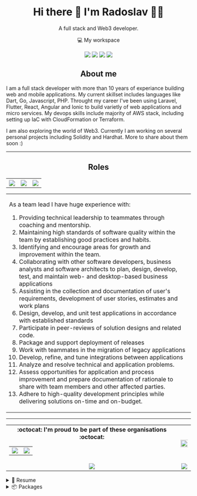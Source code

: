 <h1 align="center">
    Hi there 👋 I'm Radoslav 👨‍💻
</h1>

<p align='center'>
  A full stack and Web3 developer.
</p>

<p align='center'>
  💻 My workspace<br/><br/>
  <img src="https://img.shields.io/badge/mac%20os-000000?style=for-the-badge&logo=apple&logoColor=white" />
  <img src="https://img.shields.io/badge/Intel-Core_i7_10th-0071C5?style=for-the-badge&logo=intel&logoColor=white" />
  <img src="https://img.shields.io/badge/RAM-16GB-%230071C5.svg?&style=for-the-badge&logoColor=white" />
  <img src="https://img.shields.io/badge/Apple-laptop-999999?style=for-the-badge&logo=apple&logoColor=white" />
</p>

<h2 align="center">About me</h2>
<p align="left">
    I am a full stack developer with more than 10 years of experiance building web and mobile applications. My current skillset includes languages like Dart, Go, Javascript, PHP. Throught my career I've been using Laravel, Flutter, React, Angular and Ionic to build varietly of web applications and micro services. My devops skills include majority of AWS stack, including setting up IaC with CloudFormation or Terraform.
</p>

<p align="left">I am also exploring the world of Web3. Currently I am working on several personal projects including Solidity and Hardhat. More to share about them soon :)</p>

<hr />

<h2 align="center">Roles</h2>
<table width="100%">
  <tr>
    <th>
        <img src="https://img.shields.io/badge/Full%20stack%20developer-blue?style=for-the-badge"/>
    </th>
    <th>
        <img src="https://img.shields.io/badge/Team%20Lead-orange?style=for-the-badge" />
    </th>
    <th>
        <img src="https://img.shields.io/badge/Dev%20Rel-green?style=for-the-badge"/>
    </th>
  </tr>
  <table>
  <tr>
    <td align="left">
        <p>
             As a team lead I have huge experience with:
        </p>
        <ol>
            <li>
                Providing technical leadership to teammates through coaching and mentorship.
            </li>
            <li>
                Maintaining high standards of software quality within the team by establishing good practices and habits.
            </li>
            <li>
                Identifying and encourage areas for growth and improvement within the team.
            </li>
            <li>
                Collaborating with other software developers, business analysts and software architects to plan, design,
develop, test, and maintain web- and desktop-based business applications
            </li>
            <li>
                Assisting in the collection and documentation of user's requirements, development of user stories,
estimates and work plans
            </li>
            <li>
                Design, develop, and unit test applications in accordance with established standards
            </li>
            <li>
                Participate in peer-reviews of solution designs and related code.
            </li>
            <li>
                Package and support deployment of releases
            </li>
            <li>
                Work with teammates in the migration of legacy applications
            </li>
            <li>
                Develop, refine, and tune integrations between applications
            </li>
            <li>
                Analyze and resolve technical and application problems.
            </li>
            <li>
                Assess opportunities for application and process improvement and prepare documentation of rationale to
share with team members and other affected parties.
            </li>
            <li>
                Adhere to high-quality development principles while delivering solutions on-time and on-budget.
            </li>
        </ol>
    </td>
  </tr>
  </table>
</table>

<hr />

<table align="center" width="100%">
  <tr>
    <td align="center">
      <strong> :octocat: I'm proud to be part of these organisations :octocat: </strong><br>
      <table>
        <tr>
          <td align="center">
            <a href="https://github.com/Seven-of-Di">
              <img src="https://avatars.githubusercontent.com/u/76775325?s=200&v=4" />
            </a>
          </td>
          <td align="center">
            <a href="https://github.com/web3community">
              <img src="https://avatars.githubusercontent.com/u/89759498?s=200&v=4" />
            </a>
          </td>
        </tr>
      </table>
    </td>
    <td align="center">
      <img width="120%" src="https://github-readme-stats.vercel.app/api?username=Sh1d0w&count_private=true&theme=radical&show_icons=true" />
    </td>
  </tr>
  <tr>
    <td align="center">
        <img src="https://github-readme-stats.vercel.app/api/top-langs/?username=Sh1d0w&layout=compact&theme=radical">
    </td>
    <td align="center">
      <img src="https://github-readme-streak-stats.herokuapp.com/?user=Sh1d0w&theme=radical">
    </td>
  </tr>
</table>

<details>
  <summary>📃 Resume</summary>

## Education

- 📖 **Computer Technician, II level**\
📆 2006 - 2010\
📍 **SPGE John Atanasoff** - Sofia, Bulgaria

## Experience

<img align="right" src="https://img.shields.io/badge/Go-00ADD8?style=for-the-badge&logo=go&logoColor=white" />
<img align="right" src="https://img.shields.io/badge/TypeScript-007ACC?style=for-the-badge&logo=typescript&logoColor=white" />
<img align="right" src="https://img.shields.io/badge/React-20232A?style=for-the-badge&logo=react&logoColor=61DAFB" />
<img align="right" src="https://img.shields.io/badge/GraphQl-E10098?style=for-the-badge&logo=graphql&logoColor=white" />

- 👨‍💻 **Full stack developer**\
📆 2021 - moment\
📍 **7 of D** - Sofia, Bulgaria
  
<img align="right" src="https://img.shields.io/badge/PHP-777BB4?style=for-the-badge&logo=php&logoColor=white" />
<img align="right" src="https://img.shields.io/badge/Flutter-02569B?style=for-the-badge&logo=flutter&logoColor=white" />
<img align="right" src="https://img.shields.io/badge/React-20232A?style=for-the-badge&logo=react&logoColor=61DAFB" />
<img align="right" src="https://img.shields.io/badge/Laravel-FF2D20?style=for-the-badge&logo=laravel&logoColor=white" />
<img align="right" src="https://img.shields.io/badge/GraphQl-E10098?style=for-the-badge&logo=graphql&logoColor=white" />
<img align="right" src="https://img.shields.io/badge/Symfony-000000?style=for-the-badge&logo=Symfony&logoColor=white" />

- 👨‍💻 **Full stack developer & Team Lead**\
📆 2015 - 2021\
📍 **TechHuddle** - Sofia, Bulgaria

<img align="right" src="https://img.shields.io/badge/PHP-777BB4?style=for-the-badge&logo=php&logoColor=white" />
<img align="right" src="https://img.shields.io/badge/JavaScript-323330?style=for-the-badge&logo=javascript&logoColor=F7DF1E" />
<img align="right" src="https://img.shields.io/badge/PayPal-00457C?style=for-the-badge&logo=paypal&logoColor=white" />

- 👨‍💻 **Web developer**\
📆 2014 - 2015\
📍 **SafeCharge** - Sofia, Bulgaria

<img align="right" src="https://img.shields.io/badge/PHP-777BB4?style=for-the-badge&logo=php&logoColor=white" />
<img align="right" src="https://img.shields.io/badge/JavaScript-323330?style=for-the-badge&logo=javascript&logoColor=F7DF1E" />
<img align="right" src="https://img.shields.io/badge/Linux-FCC624?style=for-the-badge&logo=linux&logoColor=black" />
<img align="right" src="https://img.shields.io/badge/Git-F05032?style=for-the-badge&logo=git&logoColor=white" />

- 👨‍💻 **Web developer**\
📆 2012 - 2014\
📍 **Mirchev Ideas** - Sofia, Bulgaria

<img align="right" src="https://img.shields.io/badge/PHP-777BB4?style=for-the-badge&logo=php&logoColor=white" />
<img align="right" src="https://img.shields.io/badge/JavaScript-323330?style=for-the-badge&logo=javascript&logoColor=F7DF1E" />
<img align="right" src="https://img.shields.io/badge/CSS3-1572B6?style=for-the-badge&logo=css3&logoColor=white" />
<img align="right" src="https://img.shields.io/badge/Codeigniter-EF4223?style=for-the-badge&logo=codeigniter&logoColor=white" />


- 👨‍💻 **Web developer**\
📆 2011 - 2012\
📍 **The Mags** - Sofia, Bulgaria

## Skills

**Programming**

<br />

#### Backend
<ul>
    <li>
        <img src="https://img.shields.io/badge/PHP-777BB4?style=for-the-badge&logo=php&logoColor=white" />
    </li>
    <li>
        <img src="https://img.shields.io/badge/Go-00ADD8?style=for-the-badge&logo=go&logoColor=white" />    
    </li>
    <li>
        <img src="https://img.shields.io/badge/TypeScript-007ACC?style=for-the-badge&logo=typescript&logoColor=white" />
    </li>
    <li>
        <img src="https://img.shields.io/badge/Node.js-339933?style=for-the-badge&logo=nodedotjs&logoColor=white" />
    </li>
    <li>
        <img src="https://img.shields.io/badge/Apollo%20GraphQL-311C87?&style=for-the-badge&logo=Apollo%20GraphQL&logoColor=white" />
    </li>
    <li>
        <img src="https://img.shields.io/badge/Laravel-FF2D20?style=for-the-badge&logo=laravel&logoColor=white" />
    </li>
    <li>
        <img src="https://img.shields.io/badge/Symfony-000000?style=for-the-badge&logo=Symfony&logoColor=white" />
    </li>
</ul>

<br />
<br />

#### Frontend
<ul>
    <li>
        <img src="https://img.shields.io/badge/JavaScript-323330?style=for-the-badge&logo=javascript&logoColor=F7DF1E" />
    </li>
    <li>
        <img src="https://img.shields.io/badge/React-20232A?style=for-the-badge&logo=react&logoColor=61DAFB" />
    </li>
    <li>
        <img src="https://img.shields.io/badge/Redux-593D88?style=for-the-badge&logo=redux&logoColor=white" />
    </li>
    <li>
        <img src="https://img.shields.io/badge/GraphQl-E10098?style=for-the-badge&logo=graphql&logoColor=white" />
    </li>
    <li>
        <img src="https://img.shields.io/badge/Apollo%20GraphQL-311C87?&style=for-the-badge&logo=Apollo%20GraphQL&logoColor=white" />
    </li>
    <li>
        <img src="https://img.shields.io/badge/storybook-FF4785?style=for-the-badge&logo=storybook&logoColor=white" />
    </li>
    <li>
        <img src="https://img.shields.io/badge/next.js-000000?style=for-the-badge&logo=nextdotjs&logoColor=white" />
    </li>
    <li>
        <img src="https://img.shields.io/badge/CSS3-1572B6?style=for-the-badge&logo=css3&logoColor=white" />
    </li>
</ul>

<br />
<br />

#### Mobile
<ul>
    <li>
        <img src="https://img.shields.io/badge/Dart-0175C2?style=for-the-badge&logo=dart&logoColor=white" />
    </li>
    <li>
        <img src="https://img.shields.io/badge/Flutter-02569B?style=for-the-badge&logo=flutter&logoColor=white" />
    </li>
</ul>

#### DevOps
<ul>
    <li>
        <img src="https://img.shields.io/badge/Amazon_AWS-232F3E?style=for-the-badge&logo=amazon-aws&logoColor=white" />
    </li>
    <li>
        <img src="https://img.shields.io/badge/Docker-2CA5E0?style=for-the-badge&logo=docker&logoColor=white" />
    </li>
    <li>
        <img src="https://img.shields.io/badge/kubernetes-326ce5.svg?&style=for-the-badge&logo=kubernetes&logoColor=white" />
    </li>
</ul>

**Operating Systems**

<img src="https://img.shields.io/badge/Ubuntu-E95420?style=for-the-badge&logo=ubuntu&logoColor=white" />
<img src="https://img.shields.io/badge/Fedora-294172?style=for-the-badge&logo=fedora&logoColor=white" />
<img src="https://img.shields.io/badge/mac%20os-000000?style=for-the-badge&logo=apple&logoColor=white" />

</details>

<details>
  <summary>📦 Packages</summary>
  
  

| Name                 | A short summary                              | Install   | Downloads |
| -------------------- | -------------------------------------------- | --------- | --------- |
| [Clean Links](https://github.com/Sh1d0w/clean-links) | What happens in your browser, stays in your browser.  | [![Github](https://img.shields.io/badge/Safari-1.2%2B13-blue)](https://github.com/Sh1d0w/clean-links/releases/tag/v1.2%2B13) | ![Safari](https://img.shields.io/badge/downloads-529-brightgreen) |
| [Alfred Flutter Docs](https://github.com/Sh1d0w/alfred-flutter-docs)   | Search Flutter Docs from Alfred.     |   [![Github](https://img.shields.io/badge/Github-1.0.1-blue)](https://github.com/Sh1d0w/alfred-flutter-docs/releases/tag/v1.0.1) | ![Github](https://img.shields.io/badge/downloads-1k-brightgreen) |
| [Nvim IDE](https://github.com/Sh1d0w/nvim-ide) | Pre-configured IDE docker images for many languages.  | [![Docker](https://img.shields.io/docker/automated/sh1d0w/nvim-typescript)](https://hub.docker.com/repository/docker/sh1d0w/nvim-typescript) | ![Docker](https://img.shields.io/docker/pulls/sh1d0w/nvim-typescript) |
<!-- | Content Cell         | Content Cell                                | link | link | -->
  
</details>